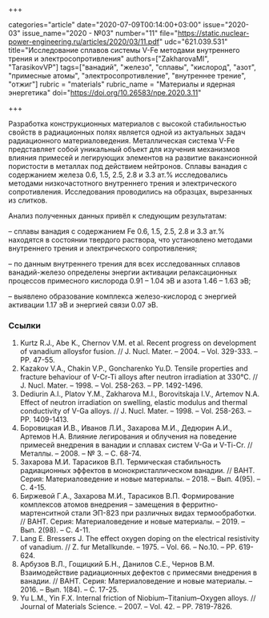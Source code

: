 +++

categories="article"
date="2020-07-09T00:14:00+03:00"
issue="2020-03"
issue_name="2020 - №03"
number="11"
file="https://static.nuclear-power-engineering.ru/articles/2020/03/11.pdf"
udc="621.039.531"
title="Исследование сплавов системы V-Fe методами внутреннего трения и электросопротивления"
authors=["ZakharovaМI", "TarasikovVP"]
tags=["ванадий", "железо", "сплавы", "кислород", "азот", "примесные атомы", "электросопротивление", "внутреннее трение", "отжиг"]
rubric = "materials"
rubric_name = "Материалы и ядерная энергетика"
doi="https://doi.org/10.26583/npe.2020.3.11"

+++

Разработка конструкционных материалов с высокой стабильностью свойств в радиационных полях является одной из актуальных задач радиационного материаловедения. Металлическая система V-Fe представляет собой уникальный объект для изучения механизмов влияния примесей и легирующих элементов на развитие вакансионной пористости в металлах под действием нейтронов. Сплавы ванадия с содержанием железа 0.6, 1.5, 2.5, 2.8 и 3.3 ат.% исследовались методами низкочастотного внутреннего трения и электрического сопротивления. Исследования проводились на образцах, вырезанных из слитков.

Анализ полученных данных привёл к следующим результатам:

– сплавы ванадия с содержанием Fe 0.6, 1.5, 2.5, 2.8 и 3.3 ат.% находятся в состоянии твердого раствора, что установлено методами внутреннего трения и электрического сопротивления;

– по данным внутреннего трения для всех исследованных сплавов ванадий-железо определены энергии активации релаксационных процессов
примесного кислорода 0.91 – 1.04 эВ и азота 1.46 – 1.63 эВ;

– выявлено образование комплекса железо-кислород с энергией активации 1.17 эВ и энергией связи 0.07 эВ.

### Ссылки

1. Kurtz R.J., Abe K., Chernov V.M. et al. Recent progress on development of vanadium alloysfor fusion. // J. Nucl. Mater. – 2004. – Vol. 329-333. – PP. 47-55.
2. Kazakov V.A., Chakin V.P., Goncharenko Yu.D. Tensile properties and fracture behaviour of V-Cr-Ti alloys after neutron irradiation at 330°C. // J. Nucl. Mater. – 1998. – Vol. 258-263. – PP. 1492-1496.
3. Dediurin A.I., Platov Y.M., Zakharova M.I., Borovitskaja I.V., Artemov N.A. Effect of neutron irradiation on swelling, elastic modulus and thermal conductivity of V-Ga alloys. // J. Nucl. Mater. – 1998. – Vol. 258-263. – PP. 1409-1413.
4. Боровицкая И.В., Иванов Л.И., Захарова М.И., Дедюрин А.И., Артемов Н.А. Влияние легирования и облучения на поведение примесей внедрения в ванадии и сплавах систем V-Ga и V-Ti-Cr. // Металлы. – 2008. – № 3. – С. 68-74.
5. Захарова М.И. Тарасиков В.П. Термическая стабильность радиационных эффектов в монокристаллическом ванадии. // ВАНТ. Серия: Материаловедение и новые материалы. – 2018. – Вып. 4(95). – С. 4-15.
6. Биржевой Г.А., Захарова М.И., Тарасиков В.П. Формирование комплексов атомов внедрения – замещения в ферритно-мартенситной стали ЭП-823 при различных видах термообработки. // ВАНТ. Серия: Материаловедение и новые материалы. – 2019. – Вып. 2(98). – С. 4-11.
7. Lang Е. Bressers J. The effect oxygen doping on the electrical resistivity of vanadium. // Z. fur Metallkunde. – 1975. – Vol. 66. – No.10. – PP. 619-624.
8. Арбузов В.Л., Гощицкий Б.Н., Данилов С.Е., Чернов В.М. Взаимодействие радиационных дефектов с примесями внедрения в ванадии. // ВАНТ. Серия: Материаловедение и новые материалы. – 2016. – Вып. 1(84). – С. 17-25.
9. Yu L.M., Yin F.X. Internal friction of Niobium–Titanium–Oxygen alloys. // Journal of Materials Science. – 2007. – Vol. 42. – PP. 7819-7826.